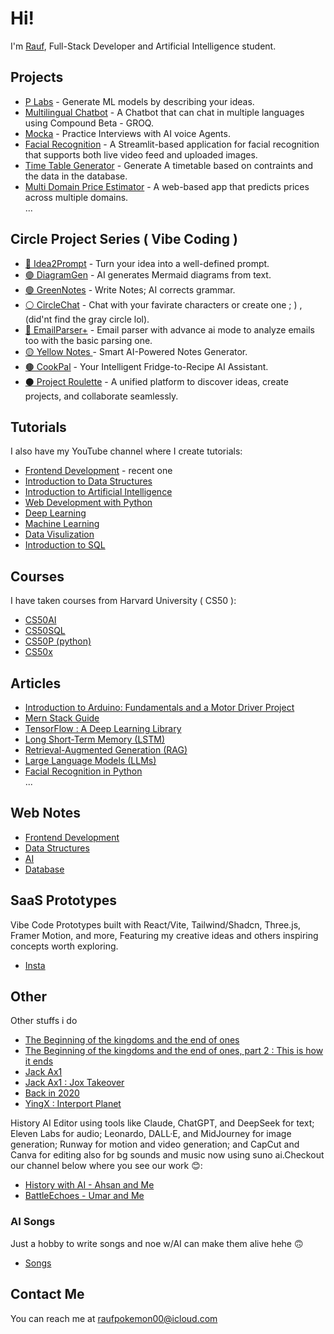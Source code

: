 # Hi!

I'm [Rauf](https://rauf-psi.vercel.app/), Full-Stack Developer and Artificial Intelligence student.  

## Projects  

* [P Labs](p-labs.vercel.app) - Generate ML models by describing your ideas.
* [Multilingual Chatbot](https://multilingual-chatbot-three.vercel.app/) - A Chatbot that can chat in multiple languages using Compound Beta - GROQ.
* [Mocka](https://mocka-eosin.vercel.app/) - Practice Interviews with AI voice Agents.
* [Facial Recognition](https://github.com/Raufjatoi/Facial_Recognition) - A Streamlit-based application for facial recognition that supports both live video feed and uploaded images.       
* [Time Table Generator](https://github.com/Raufjatoi/Time_Table_Generator) - Generate A timetable based on contraints and the data in the database.                                         
* [Multi Domain Price Estimator](https://github.com/Raufjatoi/Multi-domain-price-estimator) - A web-based app that predicts prices across multiple domains.          
  ...

## Circle Project Series ( Vibe Coding )
* [🔵 Idea2Prompt](https://idea2prompt.vercel.app/) - Turn your idea into a well-defined prompt.             
* [🟣 DiagramGen](https://diagrams-gen.vercel.app/) - AI generates Mermaid diagrams from text.              
* [🟢 GreenNotes](https://greennotes.vercel.app/) - Write Notes; AI corrects grammar.
* [⚪ CircleChat](https://circle-chat-rauf.vercel.app) - Chat with your favirate characters or create one ; ) , (did'nt find the gray circle lol).                             
* [🔴 EmailParser+](https://email-parser-plus.vercel.app/) - Email parser with advance ai mode to analyze emails too with the basic parsing one.
* [🟡 Yellow Notes ](https://yellow-notes.vercel.app/) - Smart AI-Powered Notes Generator.
* [🟤 CookPal](https://cook-pal.vercel.app/) - Your Intelligent Fridge-to-Recipe AI Assistant.
* [⚫ Project Roulette](https://project-roulette.vercel.app/) - A unified platform to discover ideas, create projects, and collaborate seamlessly.     

  
## Tutorials
  
I also have my YouTube channel where I create tutorials:   
* [Frontend Development](https://youtube.com/playlist?list=PLTZ70XpJ2zMvxeD6spfcOL_UChq1WS-SK&si=80S40kTOH0IxsXKy) - recent one        
* [Introduction to Data Structures](https://youtube.com/playlist?list=PLTZ70XpJ2zMv4mqoqG9i4t-bA7DniXAwO&si=M3jT2G3Klf3rmo4b)   
* [Introduction to Artificial Intelligence](https://youtube.com/playlist?list=PLTZ70XpJ2zMts70NPiFiJXfDy5X7bZ-Eq&si=RuMkDJt3_5vdC2rC) 
* [Web Development with Python](https://youtube.com/playlist?list=PLTZ70XpJ2zMv31q0P-SGhnNcEXRiZ3hCZ&si=A5O0OK0cm5zRA6QR)         
* [Deep Learning](https://youtube.com/playlist?list=PLTZ70XpJ2zMuNhXCnJ9aiJ8Ibwjh-cAl7&si=9ugUfj4kWzidnrVe)         
* [Machine Learning ](https://youtube.com/playlist?list=PLTZ70XpJ2zMuKgSRRwmg1Khj65lzSnh35&si=CGtGVL0sBJSGhPdj)         
* [Data Visulization](https://youtube.com/playlist?list=PLTZ70XpJ2zMuMrqx0CxvFZ8rRnxx6rRh2&si=AhI57OOHVFxEyEtq)     
* [Introduction to SQL](https://youtube.com/playlist?list=PLTZ70XpJ2zMtUAS18Qd0BfP09cGsed05Y&si=ke8n1zHmZYG9DiJl)

## Courses

I have taken courses from Harvard University ( CS50 ):
* [CS50AI](https://github.com/Raufjatoi/AI/blob/main/CERTIFICATE/CS50AI.png)        
* [CS50SQL](https://certificates.cs50.io/5474ee9d-9d6f-4d14-bf3f-904daddc9ccd.pdf?size=letter)
* [CS50P (python)](https://certificates.cs50.io/ff15df9f-1e63-4761-b65b-643483a373af.pdf?size=letter)
* [CS50x](https://github.com/Raufjatoi/CS50x/blob/main/CS50x%20certificate/CS50x.png)         

  
## Articles   

* [Introduction to Arduino: Fundamentals and a Motor Driver Project](https://medium.com/@raufpokemon00/introduction-to-arduino-fundamentals-and-a-motor-driver-project-c206a7f479ce)
* [Mern Stack Guide](https://medium.com/@raufpokemon00/mern-stack-guide-fd39a0112e86)
* [TensorFlow : A Deep Learning Library](https://medium.com/python-in-plain-english/tensorflow-a-deep-learning-library-7b8361b67536)         
* [Long Short-Term Memory (LSTM)](https://medium.com/python-in-plain-english/long-short-term-memory-lstm-3ad9a68c052b)         
* [Retrieval-Augmented Generation (RAG)](https://medium.com/python-in-plain-english/retrieval-augmented-generation-rag-14d05a8397bd)        
* [Large Language Models (LLMs)](https://medium.com/python-in-plain-english/large-language-models-llms-c05ba727f23e)         
* [Facial Recognition in Python](https://medium.com/@raufpokemon00/facial-recognition-in-python-fc9229555eb4)                  
...               

## Web Notes   

* [Frontend Development](https://raufjatoi.github.io/Frontend-Development/)     
* [Data Structures](https://raufjatoi.github.io/Introduction-to-Data-Structure/)     
* [AI](https://raufjatoi.github.io/AI/)      
* [Database](https://raufjatoi.github.io/SQL/)

## SaaS Prototypes 

Vibe Code Prototypes built with React/Vite, Tailwind/Shadcn, Three.js, Framer Motion, and more, Featuring my creative ideas and others inspiring concepts worth exploring.                    
* [Insta](https://www.instagram.com/s/aGlnaGxpZ2h0OjE4MDQxOTc5NTcyMTgwMTA1?igsh=NHMybzNqZWpiejdu)                                                                 
     
## Other   

Other stuffs i do   
* [The Beginning of the kingdoms and the end of ones](https://medium.com/@raufpokemon00/the-beginning-of-the-kingdoms-and-the-end-of-ones-376e57add304)          
* [The Beginning of the kingdoms and the end of ones, part 2 : This is how it ends](https://medium.com/@raufpokemon00/the-beginning-of-the-kingdoms-and-the-end-of-ones-part-2-this-is-how-it-ends-292778e684a6)     
* [Jack Ax1](https://medium.com/@raufpokemon00/jack-ax1-b4c6de00c47d)   
* [Jack Ax1 : Jox Takeover ](https://medium.com/@raufpokemon00/jack-ax1-jox-takeover-9408209ae98b)    
* [Back in 2020 ](https://medium.com/@raufpokemon00/back-in-2020-b331edc0041b)          
* [YingX : Interport Planet](https://medium.com/@raufpokemon00/yingx-interport-planet-5b3d77036d0e)

History AI Editor using tools like Claude, ChatGPT, and DeepSeek for text; Eleven Labs for audio; Leonardo, DALL·E, and MidJourney for image generation; Runway for motion and video generation; and CapCut and Canva for editing also for bg sounds and music now using suno ai.Checkout our channel below where you see our work 😊:
 
* [History with AI - Ahsan and Me](https://www.youtube.com/@History_With_Ai-1)
* [BattleEchoes - Umar and Me](https://www.youtube.com/@militaryvedios)

### AI Songs

Just a hobby to write songs and noe w/AI can make them alive hehe 🙃
* [Songs](https://www.youtube.com/playlist?list=PLTZ70XpJ2zMvwDMawX3EKCco9ZZ4LpyH_)
 
## Contact Me   
 
You can reach me at <raufpokemon00@icloud.com>      

